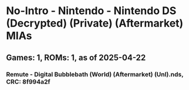# No-Intro - Nintendo - Nintendo DS (Decrypted) (Private) (Aftermarket) MIAs
## Games: 1, ROMs: 1, as of 2025-04-22

### Remute - Digital Bubblebath (World) (Aftermarket) (Unl).nds, CRC: 8f994a2f
